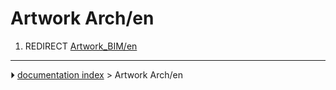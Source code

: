 # Artwork Arch/en
1.  REDIRECT [Artwork_BIM/en](Artwork_BIM/en.md)



---
⏵ [documentation index](../README.md) > Artwork Arch/en
